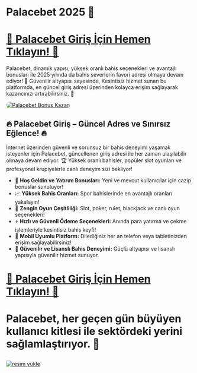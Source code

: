 # Palacebet 2025 👋

# <a href="https://cutt.ly/palace2025-giris" title="Palacebet Giriş Adresi"> 🔗 Palacebet Giriş İçin Hemen Tıklayın! 🔗</a>

<p>Palacebet, dinamik yapısı, yüksek oranlı bahis seçenekleri ve avantajlı bonusları ile 2025 yılında da bahis severlerin favori adresi olmaya devam ediyor! 🎰 Güvenilir altyapısı sayesinde, Kesintisiz hizmet sunan bu platformda, en güncel giriş adresi üzerinden kolayca erişim sağlayarak kazancınızı artırabilirsiniz. 💸</p>
<a href="https://cutt.ly/palace2025-giris" title="Palacebet Bonus Fırsatları">
    <img src="https://i.ibb.co/5K7Ks6w/zzzz3.gif" alt="Palacebet Bonus Kazan" style="max-width:100%; height:auto; border-radius:8px;">
</a>
<div class="description">
    <h2>🔥 Palacebet Giriş – Güncel Adres ve Sınırsız Eğlence! 🔥</h2>
    <p>İnternet üzerinden güvenli ve sorunsuz bir bahis deneyimi yaşamak isteyenler için Palacebet, güncellenen giriş adresi ile her zaman ulaşılabilir olmaya devam ediyor. 🏆 Yüksek oranlı bahisler, popüler slot oyunları ve profesyonel krupiyelerle canlı deneyim sizi bekliyor!</p>
    <ul>
        <li>🎁 <strong>Hoş Geldin ve Yatırım Bonusları:</strong> Yeni ve mevcut kullanıcılar için cazip bonuslar sunuluyor!</li>
        <li>📈 <strong>Yüksek Bahis Oranları:</strong> Spor bahislerinde en avantajlı oranları yakalayın!</li>
        <li>🎲 <strong>Zengin Oyun Çeşitliliği:</strong> Slot, poker, rulet, blackjack ve canlı oyun seçenekleri!</li>
        <li>⚡️ <strong>Hızlı ve Güvenli Ödeme Seçenekleri:</strong> Anında para yatırma ve çekme işlemleriyle kesintisiz bahis keyfi!</li>
        <li>📱 <strong>Mobil Uyumlu Platform:</strong> Dilediğiniz her an telefon veya tabletinizden erişim sağlayabilirsiniz!</li>
        <li>🔐 <strong>Güvenilir ve Lisanslı Bahis Deneyimi:</strong> Güçlü altyapısı ve lisanslı yapısıyla güvenilir hizmet sunuyor.</li>
    </ul>

  # <a href="https://cutt.ly/palace2025-giris" title="Palacebet Giriş Adresi"> 🔗 Palacebet Giriş İçin Hemen Tıklayın! 🔗</a>
   
   # <p>Palacebet, her geçen gün büyüyen kullanıcı kitlesi ile sektördeki yerini sağlamlaştırıyor. 🌟</p>
    

   <a href="https://resmim.net/"><img src="https://resmim.net/cdn/2025/05/19/TZJiV3.webp" alt="resim yükle" border="0" /></a>
